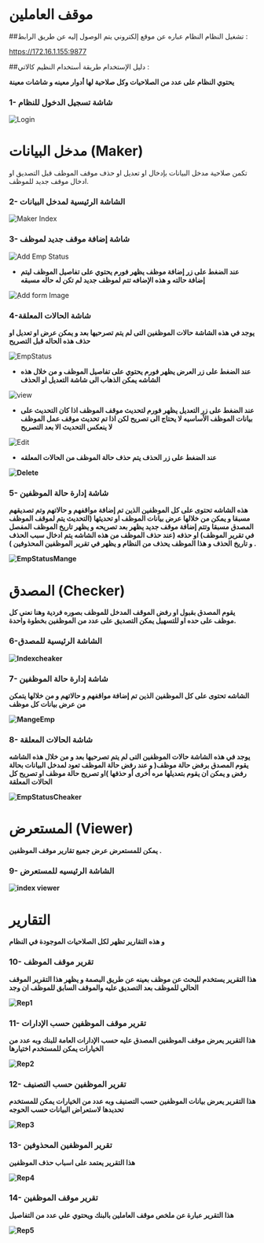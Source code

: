 # موقف العاملين


<!-- ## المقدمة
يهدف النظيم الي تصنيف العاملين بالبنك حسب توجيهات مجلس الإدارة الي عدد من الفئات متفق عليها ، واسنخراج التقارير المناسبة.

####مزايا النظيم
* ادخال وحفظ موقف الموظف حسب التصنيف. 
* التصديق على الحالة المدخلة للموظف بصوره فردية او بصورة جماعية. 
* استرجاع أي بيانات عن موقف الموظف بصورة تاريخية. 
* استخراج التقارير المطلوبة بصورة سريعة.
* إدارة صلاحيات المستخدمين.

####وصف النظام
يوجد في النظام عدد من الصلاحيات  ( مدخل البيانات(Maker) –   مصدق(Checker) - مستعرض (Viewer)).

 * يكمن دور مدخل البيانات بإدخال او تعديل او حذف موقف الموظف قبل التصديق. او ادخال موقف جديد للموظف.
 * بينما يقوم المصدق بقبول او رفض الموقف المدخل للموظف بصوره فردية وهنا نعني كل موظف على حده او للتسهيل يمكن التصديق على عدد من الموظفين بخطوة واحدة.  
* عند تعديل موقف الموظف المصدق مسبقا يقوم النظام بحفظ الحالة السابقة للموظف وتاريخ انتهاء الموقف السابق
 وإدخال الموقف الجديد للموظف وذلك لعمل مرجعية تاريخية عن الموظفين.
* كما يمكن للمستعرض  عرض جميع تقارير موقف الموظفين . -->

##تشغيل النظام
النظام عباره عن موقع إلكتروني يتم الوصول إليه عن طريق الرابط :

<a href="https://172.16.1.155:9877/"  target="_blank" rel="noopener"> https://172.16.1.155:9877 </a>

##دليل الإستخدام
طريقة أستخدام النظيم كالاتي :

<b>يحتوي النظام على عدد من الصلاحيات وكل صلاحية لها أدوار معينه و شاشات معينة </b>
### 1- شاشة تسجيل الدخول للنظام

![Login](images/Login.png)

# مدخل البيانات (Maker)
تكمن صلاحية مدخل البيانات بإدخال او تعديل او حذف موقف الموظف قبل التصديق او ادخال موقف جديد للموظف.
### 2- الشاشة الرئيسية لمدخل البيانات 
 
![Maker Index](images/indexformaker.png)

### 3- شاشة إضافة موقف جديد لموظف 

![Add Emp Status](images/AddEmp.png)

* <b> عند الضغط على زر إضافة موظف يظهر فورم يحتوي على تفاصيل الموظف ليتم إضافة حالته و هذه الإضافه تتم لموظف جديد لم تكن له حاله مسبقه
</b>

![ِAdd form Image](images/addform.png)

### 4-شاشة الحالات المعلقة
<b> يوجد في هذه الشاشة حالات الموظفين التى لم يتم تصرحيها بعد و يمكن عرض او تعديل او حذف هذه الحاله قبل التصريح</b>

![EmpStatus](images/EmpStatus.png)

* <b> عند الضغط على زر العرض يظهر فورم يحتوي على تفاصيل الموظف و من خلال هذه الشاشه يمكن الذهاب الى شاشة التعديل او الحذف</b>

![view](images/view.png)

* <b> عند الضغط على زر التعديل يظهر فورم لتحديث موقف الموظف  اذا كان التحديث على بيانات الموظف الأساسيه لا يحتاج الى تصريح لكن اذا تم تحديث موقف عمل الموظف لا ينعكس التحديث الا بعد التصريح</b>


![Edit](images/Edit.png)

* <b>عند الضغط على زر الحذف يتم حذف حالة الموظف من الحالات المعلقه

![Delete](images/Delete.png)

### 5- شاشة إدارة حالة الموظفين
<b>هذه الشاشه تحتوى على كل الموظفين الذين تم إضافة مواقفهم و حالاتهم وتم تصديقهم مسبقا و يمكن من خلالها عرض بيانات الموظف  او  تحديثها (التحديث يتم لموقف الموظف المصدق مسبقا وتتم إضافة موقف جديد يظهر بعد تصريحه و يظهر تاريخ الموظف المفصل في تقرير الموظف) او حذفه (عند حذف الموظف من هذه الشاشه يتم ادخال سبب الحذف و تاريخ الحذف و هذا الموظف يحذف من النظام و يظهر في تقرير الموظفين المحذوفين ) .</b>

![EmpStatusMange](images/EmpppppMan.png)

# المصدق (Checker)
 يقوم المصدق بقبول او رفض الموقف المدخل للموظف بصوره فردية وهنا نعني كل موظف على حده او للتسهيل يمكن التصديق على عدد من الموظفين بخطوة واحدة.

### 6-الشاشة الرئيسية للمصدق

![Indexcheaker](images/Indexcheaker.png)

### 7- شاشة إدارة حالة الموظفين
الشاشه تحتوى على كل الموظفين الذين تم إضافة مواقفهم و حالاتهم و من خلالها يتمكن من عرض بيانات كل موظف

![MangeEmp](images/MangeEmp.png)

### 8- شاشة الحالات المعلقة

 يوجد في هذه الشاشة حالات الموظفين التى لم يتم تصرحيها بعد و من خلال هذه الشاشه يقوم المصدق برفض حالة موظف( و عند رفض حالة الموظف تعود لمدخل البيانات بحالة رفض و يمكن ان يقوم بتعديلها مره أخرى أو حذفها )او تصريح حالة موظف او تصريح كل الحالات المعلقة

![EmpStatusCheaker](images/EmpStatusCheaker.png)

# المستعرض (Viewer)
يمكن للمستعرض عرض جميع تقارير موقف الموظفين .

### 9- الشاشة الرئيسيه للمستعرض

![index viewer](images/indexviewer.png)

# التقارير

و هذه التقارير تظهر لكل الصلاحيات الموجودة في النظام 

### 10-  تقرير موقف الموظف

هذا التقرير يستخدم للبحث عن موظف بعينه عن طريق البصمة و يظهر هذا التقرير الموقف الحالي للموظف بعد التصديق عليه والموقف السابق للموظف ان وجد

![Rep1](images/Rep1.png)



### 11- تقرير موقف الموظفين حسب الإدارات

هذا التقرير يعرض موقف الموظفين المصدق عليه  حسب الإدارات العامة للبنك وبه عدد من  الخيارات  يمكن للمستخدم اختيارها

![Rep2](images/Rep2.png)

### 12- تقرير الموظفين حسب التصنيف

هذا التقرير يعرض بيانات  الموظفين حسب  التصنيف  وبه عدد من الخيارات يمكن للمستخدم تحديدها لاستعراض البيانات حسب الحوجه

![Rep3](images/Rep3.png)

### 13- تقرير الموظفين المحذوفين
هذا التقرير يعتمد على اسباب حذف الموظفين

![Rep4](images/Rep4.png)

### 14- تقرير موقف الموظفين

هذا التقرير عبارة عن ملخص موقف العاملين بالبنك ويحتوي علي عدد من التفاصيل

![Rep5](images/Rep5.png)